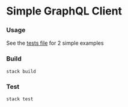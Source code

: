 # Simple GraphQL Client

### Usage

See the [tests file](test/Spec.hs) for 2 simple examples

### Build

`stack build`

### Test

`stack test`
